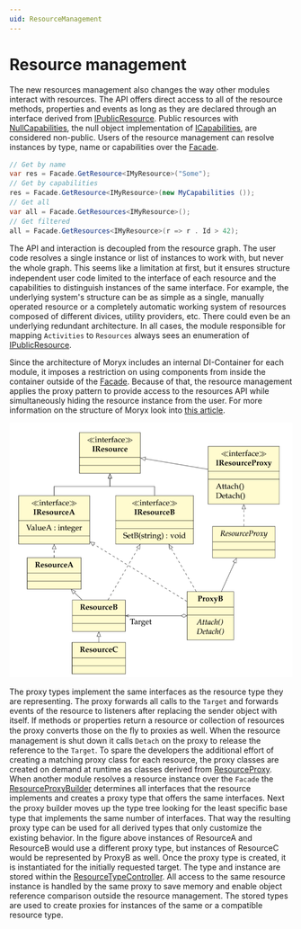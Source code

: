 ```yaml
---
uid: ResourceManagement
---
```

# Resource management

The new resources management also changes the way other modules interact with resources. 
The API offers direct access to all of the resource methods, properties and events as long as they are declared through an interface derived from [IPublicResource](xref:Moryx.AbstractionLayer.Resources.IPublicResource). 
Public resources with [NullCapabilities](xref:Moryx.AbstractionLayer.Capabilities.NullCapabilities), the null object implementation of [ICapabilities](xref:Moryx.AbstractionLayer.Capabilities.ICapabilities), are considered non-public. 
Users of the resource management can resolve instances by type, name or capabilities over the [Facade](xref:Moryx.Resources.Management.Facades.ResourceManagementFacade).

```cs
// Get by name
var res = Facade.GetResource<IMyResource>("Some");
// Get by capabilities
res = Facade.GetResource<IMyResource>(new MyCapabilities ());
// Get all
var all = Facade.GetResources<IMyResource>();
// Get filtered
all = Facade.GetResources<IMyResource>(r => r . Id > 42);
```

The API and interaction is decoupled from the resource graph. The user code resolves a single instance or list of instances to work with, but never the whole graph. 
This seems like a limitation at ﬁrst, but it ensures structure independent user code limited to the interface of each resource and the capabilities to distinguish instances of the same interface. 
For example, the underlying system's structure can be as simple as a single, manually operated resource or a completely automatic working system of resources composed of different divices, utility providers, etc.
There could even be an underlying redundant architecture.
In all cases, the module responsible for mapping `Activities` to `Resources` always sees an enumeration of [IPublicResource](xref:Moryx.AbstractionLayer.Resources.IPublicResource).

Since the architecture of Moryx includes an internal DI-Container for each module, it imposes a restriction on using components from inside the container outside of the [Facade](xref:Moryx.Resources.Management.Facades.ResourceManagementFacade).
Because of that, the resource management applies the proxy pattern to provide access to the resources API while simultaneously hiding the resource instance from the user.
For more information on the structure of Moryx look into [this article](https://github.com/PHOENIXCONTACT/MORYX-Platform/blob/dev/docs/articles/Platform/index.md).


![Resource proxy pattern](images/ResourceProxyPattern.png)

The proxy types implement the same interfaces as the resource type they are representing. 
The proxy forwards all calls to the `Target` and forwards events of the resource to listeners after replacing the sender object with itself. 
If methods or properties return a resource or collection of resources the proxy converts those on the ﬂy to proxies as well. When the resource management is shut down it calls `Detach` on the proxy to release the reference to the `Target`. 
To spare the developers the additional effort of creating a matching proxy class for each resource, the proxy classes are created on demand at runtime as classes derived from [ResourceProxy](xref:Moryx.Resources.Management.Resources.ResourceProxy). 
When another module resolves a resource instance over the `Facade` the [ResourceProxyBuilder](xref:Moryx.Resources.Management.Resources.ResourceProxyBuilder) determines all interfaces that the resource implements and creates a proxy type that offers the same interfaces. 
Next the proxy builder moves up the type tree looking for the least speciﬁc base type that implements the same number of interfaces. 
That way the resulting proxy type can be used for all derived types that only customize the existing behavior. 
In the ﬁgure above instances of ResourceA and ResourceB would use a different proxy type, but instances of ResourceC would be represented by ProxyB as well. 
Once the proxy type is created, it is instantiated for the initially requested target. 
The type and instance are stored within the [ResourceTypeController](xref:Moryx.Resources.Management.Resources.ResourceTypeController). 
All access to the same resource instance is handled by the same proxy to save memory and enable object reference comparison outside the resource management. 
The stored types are used to create proxies for instances of the same or a compatible resource type.
